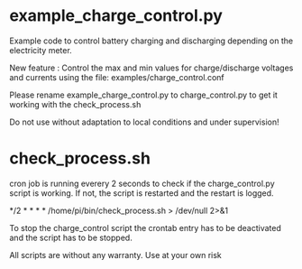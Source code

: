         
# example_charge_control.py        
Example code to control battery charging and discharging depending on the electricity meter. 

New feature : Control the max and min values for charge/discharge voltages and currents using the file: examples/charge_control.conf

Please rename example_charge_control.py to charge_control.py to get it working with the check_process.sh

Do not use without adaptation to local conditions and under supervision! 

# check_process.sh

cron job is running everery 2 seconds to check if the charge_control.py script is working. If not, the script is restarted and the restart is logged.

*/2 * * * * /home/pi/bin/check_process.sh > /dev/null 2>&1

To stop the charge_control script the crontab entry has to be deactivated and the script has to be stopped.

All scripts are without any warranty. Use at your own risk
